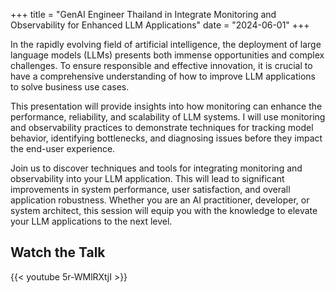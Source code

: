 +++
title = "GenAI Engineer Thailand in Integrate Monitoring and Observability for Enhanced LLM Applications"
date = "2024-06-01"
+++

In the rapidly evolving field of artificial intelligence, the deployment of large language models (LLMs) presents both immense opportunities and complex challenges. To ensure responsible and effective innovation, it is crucial to have a comprehensive understanding of how to improve LLM applications to solve business use cases.
<!--more-->
This presentation will provide insights into how monitoring can enhance the performance, reliability, and scalability of LLM systems. I will use monitoring and observability practices to demonstrate techniques for tracking model behavior, identifying bottlenecks, and diagnosing issues before they impact the end-user experience.

Join us to discover techniques and tools for integrating monitoring and observability into your LLM application. This will lead to significant improvements in system performance, user satisfaction, and overall application robustness. Whether you are an AI practitioner, developer, or system architect, this session will equip you with the knowledge to elevate your LLM applications to the next level.
## Watch the Talk

{{< youtube 5r-WMlRXtjI >}}